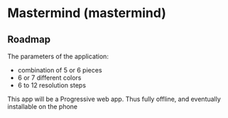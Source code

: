 # Mastermind (mastermind)

## Roadmap

The parameters of the application:

+ combination of 5 or 6 pieces
+ 6 or 7 different colors
+ 6 to 12 resolution steps

This app will be a Progressive web app. Thus fully offline, and eventually installable on the phone